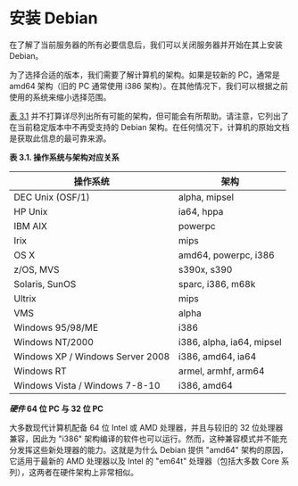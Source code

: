 # 安装 Debian

在了解了当前服务器的所有必要信息后，我们可以关闭服务器并开始在其上安装 Debian。

为了选择合适的版本，我们需要了解计算机的架构。如果是较新的 PC，通常是 amd64 架构（旧的 PC 通常使用 i386 架构）。在其他情况下，我们可以根据之前使用的系统来缩小选择范围。

[表 3.1](https://www.debian.org/doc/manuals/debian-handbook/sect.how-to-migrate.en.htmlsect.how-to-migrate.en.html#tab-corresp) 并不打算详尽列出所有可能的架构，但可能会有所帮助。请注意，它列出了在当前稳定版本中不再受支持的 Debian 架构。在任何情况下，计算机的原始文档是获取此信息的最可靠来源。

**表 3.1. 操作系统与架构对应关系**

| 操作系统 | 架构 |
| --- | --- |
| DEC Unix (OSF/1) | alpha, mipsel |
| HP Unix | ia64, hppa |
| IBM AIX | powerpc |
| Irix | mips |
| OS X | amd64, powerpc, i386 |
| z/OS, MVS | s390x, s390 |
| Solaris, SunOS | sparc, i386, m68k |
| Ultrix | mips |
| VMS | alpha |
| Windows 95/98/ME | i386 |
| Windows NT/2000 | i386, alpha, ia64, mipsel |
| Windows XP / Windows Server 2008 | i386, amd64, ia64 |
| Windows RT | armel, armhf, arm64 |
| Windows Vista / Windows 7-8-10 | i386, amd64 |

**_硬件_ 64 位 PC 与 32 位 PC**

大多数现代计算机配备 64 位 Intel 或 AMD 处理器，并且与较旧的 32 位处理器兼容，因此为 "i386" 架构编译的软件也可以运行。然而，这种兼容模式并不能充分发挥这些新处理器的能力。这就是为什么 Debian 提供 "amd64" 架构的原因，它适用于最新的 AMD 处理器以及 Intel 的 "em64t" 处理器（包括大多数 Core 系列），这两者在硬件架构上非常相似。